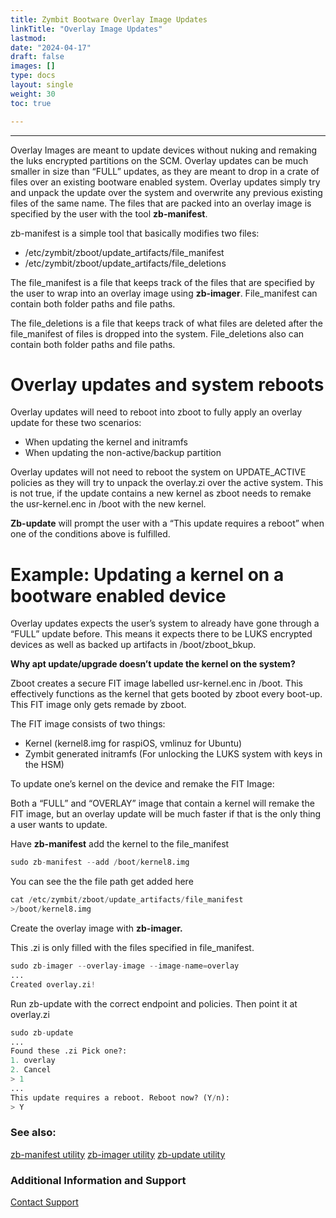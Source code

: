 ```yaml
---
title: Zymbit Bootware Overlay Image Updates
linkTitle: "Overlay Image Updates"
lastmod:
date: "2024-04-17"
draft: false
images: []
type: docs
layout: single
weight: 30
toc: true

---
```


-----

Overlay Images are meant to update devices without nuking and remaking the luks encrypted partitions on the SCM. Overlay updates can be much smaller in size than “FULL” updates, as they are meant to drop in a crate of files over an existing bootware enabled system. Overlay updates simply try and unpack the update over the system and overwrite any previous existing files of the same name. The files that are packed into an overlay image is specified by the user with the tool **zb-manifest**.

zb-manifest is a simple tool that basically modifies two files:

- /etc/zymbit/zboot/update_artifacts/file_manifest
- /etc/zymbit/zboot/update_artifacts/file_deletions

The file_manifest is a file that keeps track of the files that are specified by the user to wrap into an overlay image using **zb-imager**. File_manifest can contain both folder paths and file paths.

The file_deletions is a file that keeps track of what files are deleted after the file_manifest of files is dropped into the system. File_deletions also can contain both folder paths and file paths.

# Overlay updates and system reboots

Overlay updates will need to reboot into zboot to fully apply an overlay update for these two scenarios:

- When updating the kernel and initramfs
- When updating the non-active/backup partition

Overlay updates will not need to reboot the system on UPDATE_ACTIVE policies as they will try to unpack the overlay.zi over the active system. This is not true, if the update contains a new kernel as zboot needs to remake the usr-kernel.enc in /boot with the new kernel.

**Zb-update** will prompt the user with a “This update requires a reboot” when one of the conditions above is fulfilled.

# Example: Updating a kernel on a bootware enabled device

Overlay updates expects the user’s system to already have gone through a “FULL” update before. This means it expects there to be LUKS encrypted devices as well as backed up artifacts in /boot/zboot_bkup.

**Why apt update/upgrade doesn’t update the kernel on the system?**

Zboot creates a secure FIT image labelled usr-kernel.enc in /boot. This effectively functions as the kernel that gets booted by zboot every boot-up. This FIT image only gets remade by zboot.

The FIT image consists of two things:

- Kernel (kernel8.img for raspiOS, vmlinuz for Ubuntu)
- Zymbit generated initramfs (For unlocking the LUKS system with keys in the HSM)

To update one’s kernel on the device and remake the FIT Image:

Both a “FULL” and “OVERLAY” image that contain a kernel will remake the FIT image, but an overlay update will be much faster if that is the only thing a user wants to update.

Have **zb-manifest** add the kernel to the file_manifest

```python
sudo zb-manifest --add /boot/kernel8.img
```

You can see the the file path get added here

```python
cat /etc/zymbit/zboot/update_artifacts/file_manifest
>/boot/kernel8.img
```

Create the overlay image with **zb-imager.** 

This .zi is only filled with the files specified in file_manifest.

```python
sudo zb-imager --overlay-image --image-name=overlay
...
Created overlay.zi!
```

Run zb-update with the correct endpoint and policies. Then point it at overlay.zi

```python
sudo zb-update
...
Found these .zi Pick one?:
1. overlay
2. Cancel
> 1
...
This update requires a reboot. Reboot now? (Y/n):
> Y
```

### See also:

[zb-manifest utility](../../utilities/zbmanifest)
[zb-imager utility](../../utilities/zbimager)
[zb-update utility](../../utilities/zbupdate)


### Additional Information and Support
    
[Contact Support](mailto:support@zymbit.com)

